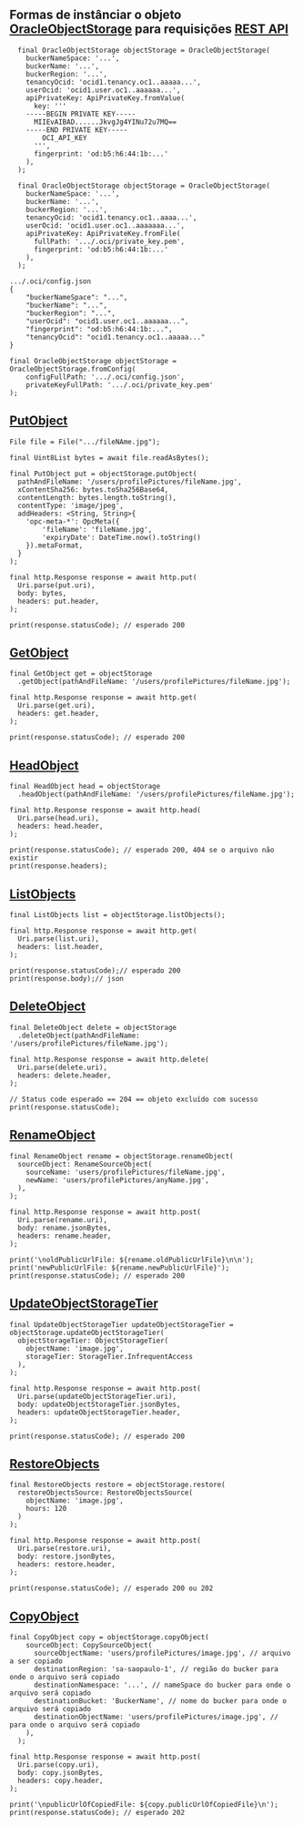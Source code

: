 ## Formas de instânciar o objeto [OracleObjectStorage](https://docs.oracle.com/pt-br/iaas/Content/Object/Concepts/objectstorageoverview.htm) para requisições [REST API](https://docs.oracle.com/en-us/iaas/api/#/pt/objectstorage/20160918/)

```
  final OracleObjectStorage objectStorage = OracleObjectStorage(
    buckerNameSpace: '...', 
    buckerName: '...', 
    buckerRegion: '...', 
    tenancyOcid: 'ocid1.tenancy.oc1..aaaaa...', 
    userOcid: 'ocid1.user.oc1..aaaaaa...', 
    apiPrivateKey: ApiPrivateKey.fromValue(
      key: '''
    -----BEGIN PRIVATE KEY-----
      MIIEvAIBAD......JkvgJg4YINu72u7MQ==
    -----END PRIVATE KEY-----
        OCI_API_KEY
      ''', 
      fingerprint: 'od:b5:h6:44:1b:...'
    ),
  );
```

```
  final OracleObjectStorage objectStorage = OracleObjectStorage(
    buckerNameSpace: '...', 
    buckerName: '...', 
    buckerRegion: '...', 
    tenancyOcid: 'ocid1.tenancy.oc1..aaaa...', 
    userOcid: 'ocid1.user.oc1..aaaaaaa...', 
    apiPrivateKey: ApiPrivateKey.fromFile(
      fullPath: '.../.oci/private_key.pem',
      fingerprint: 'od:b5:h6:44:1b:...'
    ),
  );
```

```
.../.oci/config.json
{
    "buckerNameSpace": "...",
    "buckerName": "...",
    "buckerRegion": "...",
    "userOcid": "ocid1.user.oc1..aaaaaa...",
    "fingerprint": "od:b5:h6:44:1b:...",
    "tenancyOcid": "ocid1.tenancy.oc1..aaaaa..."
}

final OracleObjectStorage objectStorage = OracleObjectStorage.fromConfig(
    configFullPath: '.../.oci/config.json',
    privateKeyFullPath: '.../.oci/private_key.pem'
);
```


## [PutObject](https://docs.oracle.com/en-us/iaas/api/#/pt/objectstorage/20160918/Object/PutObject)

```
File file = File(".../fileNAme.jpg");

final Uint8List bytes = await file.readAsBytes();

final PutObject put = objectStorage.putObject(
  pathAndFileName: '/users/profilePictures/fileName.jpg',
  xContentSha256: bytes.toSha256Base64,
  contentLength: bytes.length.toString(),
  contentType: 'image/jpeg',
  addHeaders: <String, String>{
    'opc-meta-*': OpcMeta({
        'fileName': 'fileName.jpg',
        'expiryDate': DateTime.now().toString()
    }).metaFormat,
  }
);

final http.Response response = await http.put(
  Uri.parse(put.uri),
  body: bytes,
  headers: put.header,
);

print(response.statusCode); // esperado 200
```

## [GetObject](https://docs.oracle.com/en-us/iaas/api/#/pt/objectstorage/20160918/Object/GetObject)

```
final GetObject get = objectStorage
  .getObject(pathAndFileName: '/users/profilePictures/fileName.jpg');

final http.Response response = await http.get(
  Uri.parse(get.uri),
  headers: get.header,
);

print(response.statusCode); // esperado 200
```

## [HeadObject](https://docs.oracle.com/en-us/iaas/api/#/pt/objectstorage/20160918/Object/HeadObject)

```
final HeadObject head = objectStorage
  .headObject(pathAndFileName: '/users/profilePictures/fileName.jpg');

final http.Response response = await http.head(
  Uri.parse(head.uri),
  headers: head.header,
);

print(response.statusCode); // esperado 200, 404 se o arquivo não existir
print(response.headers);
```

## [ListObjects](https://docs.oracle.com/en-us/iaas/api/#/pt/objectstorage/20160918/Object/ListObjects)

```
final ListObjects list = objectStorage.listObjects();

final http.Response response = await http.get(
  Uri.parse(list.uri),
  headers: list.header,
);

print(response.statusCode);// esperado 200
print(response.body);// json
```

## [DeleteObject](https://docs.oracle.com/en-us/iaas/api/#/pt/objectstorage/20160918/Object/DeleteObject)

```
final DeleteObject delete = objectStorage
  .deleteObject(pathAndFileName: '/users/profilePictures/fileName.jpg');

final http.Response response = await http.delete(
  Uri.parse(delete.uri),
  headers: delete.header,
);

// Status code esperado == 204 == objeto excluído com sucesso
print(response.statusCode);
```

## [RenameObject](https://docs.oracle.com/en-us/iaas/api/#/pt/objectstorage/20160918/Object/RenameObject)

```
final RenameObject rename = objectStorage.renameObject(
  sourceObject: RenameSourceObject(
    sourceName: 'users/profilePictures/fileName.jpg', 
    newName: 'users/profilePictures/anyName.jpg',
  ),
);

final http.Response response = await http.post(
  Uri.parse(rename.uri),
  body: rename.jsonBytes,
  headers: rename.header,
);

print('\noldPublicUrlFile: ${rename.oldPublicUrlFile}\n\n');
print('newPublicUrlFile: ${rename.newPublicUrlFile}');
print(response.statusCode); // esperado 200
```

## [UpdateObjectStorageTier](https://docs.oracle.com/en-us/iaas/api/#/pt/objectstorage/20160918/Object/UpdateObjectStorageTier)

```
final UpdateObjectStorageTier updateObjectStorageTier = objectStorage.updateObjectStorageTier(
  objectStorageTier: ObjectStorageTier(
    objectName: 'image.jpg', 
    storageTier: StorageTier.InfrequentAccess
  ),
);

final http.Response response = await http.post(
  Uri.parse(updateObjectStorageTier.uri),
  body: updateObjectStorageTier.jsonBytes,
  headers: updateObjectStorageTier.header,
);

print(response.statusCode); // esperado 200
```

## [RestoreObjects](https://docs.oracle.com/en-us/iaas/api/#/pt/objectstorage/20160918/Object/RestoreObjects)

```
final RestoreObjects restore = objectStorage.restore(
  restoreObjectsSource: RestoreObjectsSource(
    objectName: 'image.jpg', 
    hours: 120
  )
);

final http.Response response = await http.post(
  Uri.parse(restore.uri),
  body: restore.jsonBytes,
  headers: restore.header,
);

print(response.statusCode); // esperado 200 ou 202
```

## [CopyObject](https://docs.oracle.com/en-us/iaas/api/#/pt/objectstorage/20160918/Object/CopyObject)

```
final CopyObject copy = objectStorage.copyObject(
    sourceObject: CopySourceObject(
      sourceObjectName: 'users/profilePictures/image.jpg', // arquivo a ser copiado
      destinationRegion: 'sa-saopaulo-1', // região do bucker para onde o arquivo será copiado
      destinationNamespace: '...', // nameSpace do bucker para onde o arquivo será copiado
      destinationBucket: 'BuckerName', // nome do bucker para onde o arquivo será copiado
      destinationObjectName: 'users/profilePictures/image.jpg', // para onde o arquivo será copiado
    ),
  );

final http.Response response = await http.post(
  Uri.parse(copy.uri),
  body: copy.jsonBytes,
  headers: copy.header,
);

print('\npublicUrlOfCopiedFile: ${copy.publicUrlOfCopiedFile}\n');
print(response.statusCode); // esperado 202
```